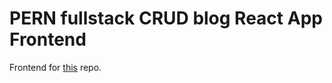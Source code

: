 # PERN fullstack CRUD blog React App Frontend

Frontend for <a href='https://github.com/slothmanxyz/fullstack-crud-blog'>this</a> repo.